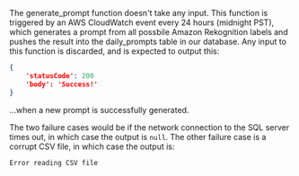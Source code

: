 The generate_prompt function doesn't take any input. 
This function is triggered by an AWS CloudWatch event every 24 hours (midnight PST), which generates a prompt from all possbile Amazon Rekognition labels and pushes the result into the daily_prompts table in our database.
Any input to this function is discarded, and is expected to output this:

```json
{
    'statusCode': 200
    'body': 'Success!'
}
```

...when a new prompt is successfully generated.

The two failure cases would be if the network connection to the SQL server times out, in which case the output is `null`. 
The other failure case is a corrupt CSV file, in which case the output is:
```
Error reading CSV file
```